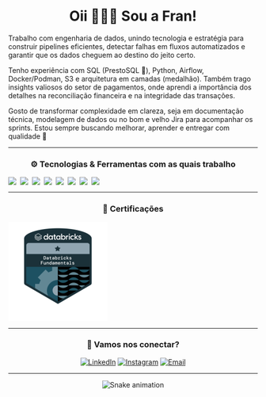 <div align="center">
  
# Oii 🙋🏻‍♀️ Sou a Fran!

</div align="center">

Trabalho com engenharia de dados, unindo tecnologia e estratégia para construir pipelines eficientes, detectar falhas em fluxos automatizados e garantir que os dados cheguem ao destino do jeito certo.

Tenho experiência com SQL (PrestoSQL 💙), Python, Airflow, Docker/Podman, S3 e arquitetura em camadas (medalhão). Também trago insights valiosos do setor de pagamentos, onde aprendi a importância dos detalhes na reconciliação financeira e na integridade das transações.

Gosto de transformar complexidade em clareza, seja em documentação técnica, modelagem de dados ou no bom e velho Jira para acompanhar os sprints.
Estou sempre buscando melhorar, aprender e entregar com qualidade 🚀

---
<div align="center">
  
### ⚙️ Tecnologias & Ferramentas com as quais trabalho

<div style="display: flex; flex-wrap: wrap; gap: 8px">
  <img src="https://img.shields.io/badge/Python-3776AB?style=flat-square&logo=python&logoColor=white"/>
  <img src="https://img.shields.io/badge/Trino-4285F4?style=flat-square&logo=trino&logoColor=white"/>
  <img src="https://img.shields.io/badge/SQL-336791?style=flat-square&logo=postgresql&logoColor=white"/>
  <img src="https://img.shields.io/badge/Airflow-017CEE?style=flat-square&logo=apacheairflow&logoColor=white"/>
  <img src="https://img.shields.io/badge/Amazon%20S3-569A31?style=flat-square&logo=amazonaws&logoColor=white"/>
  <img src="https://img.shields.io/badge/Apache%20Spark-E25A1C?style=flat-square&logo=apachespark&logoColor=white"/>
  <img src="https://img.shields.io/badge/Docker-2496ED?style=flat-square&logo=docker&logoColor=white"/>
  <img src="https://img.shields.io/badge/Podman-892CA0?style=flat-square&logo=podman&logoColor=white"/>
</div>

---
<div align="center">

### 📜 Certificações

<div style="display: flex; flex-wrap: wrap; gap: 8px">
  <img src="./assets/databricks-badge.png" alt="Databricks Fundamentals Badge" width="200"/>
</div>

</div>

---

### 💬 Vamos nos conectar?

[![LinkedIn](https://img.shields.io/badge/-LinkedIn-%230077B5?style=for-the-badge&logo=linkedin&logoColor=white)](https://www.linkedin.com/in/francielimuniz/)
[![Instagram](https://img.shields.io/badge/-Instagram-%23E4405F?style=for-the-badge&logo=instagram&logoColor=white)](https://www.instagram.com/f_mmuniz/)
[![Email](https://img.shields.io/badge/Email-8B89CC?style=for-the-badge&logo=protonmail&logoColor=white)](mailto:francy_muniz@hotmail.com)

---

<!-- snake contrib animation -->
![Snake animation](https://raw.githubusercontent.com/FranMuniz/FranMuniz/output/github-contribution-grid-snake.svg)

</div align="center">

